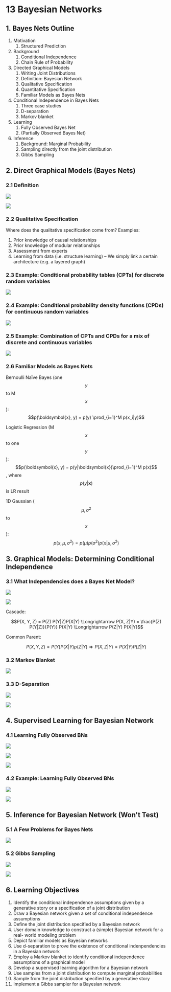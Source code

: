 # 13 Bayesian Networks

## 1. Bayes Nets Outline

1. Motivation
   1. Structured Prediction
2. Background
   1. Conditional Independence
   2. Chain Rule of Probability
3. Directed Graphical Models
   1. Writing Joint Distributions
   2. Definition: Bayesian Network
   3. Qualitative Specification
   4. Quantitative Specification
   5. Familiar Models as Bayes Nets
4. Conditional Independence in Bayes Nets
   1. Three case studies
   2. D-separation
   3. Markov blanket
5. Learning
   1. Fully Observed Bayes Net
   2. \(Partially Observed Bayes Net\)
6. Inference
   1. Background: Marginal Probability
   2. Sampling directly from the joint distribution
   3. Gibbs Sampling

## 2. Direct Graphical Models \(Bayes Nets\)

### 2.1 Definition

![](../../.gitbook/assets/image%20%28102%29.png)

![](../../.gitbook/assets/image%20%28348%29.png)

### 2.2 Qualitative Specification

Where does the qualitative specification come from? Examples:

1. Prior knowledge of causal relationships
2. Prior knowledge of modular relationships
3. Assessment from experts
4. Learning from data \(i.e. structure learning\) – We simply link a certain architecture \(e.g. a layered graph\)

### 2.3 Example: Conditional probability tables \(CPTs\) for discrete random variables

![](../../.gitbook/assets/image%20%28252%29.png)

### 2.4 Example: Conditional probability density functions \(CPDs\) for continuous random variables

![](../../.gitbook/assets/image%20%28135%29.png)

### 2.5 Example: Combination of CPTs and CPDs for a mix of discrete and continuous variables

![](../../.gitbook/assets/image%20%28438%29.png)

### 2.6 Familiar Models as Bayes Nets

Bernoulli Naïve Bayes \(one $$y$$ to M $$x$$\): $$p(\boldsymbol{x}, y) = p(y) \prod_{i=1}^M p(x_i|y)$$

Logistic Regression \(M $$x$$ to one $$y$$\): $$p(\boldsymbol{x}, y) = p(y|\boldsymbol{x})\prod_{i=1}^M p(x)$$, where $$p(y|\boldsymbol{x})$$ is LR result

1D Gaussian \($$\mu, \sigma^2$$ to $$x$$\): $$p(x, \mu, \sigma^2) = p(\mu)p(\sigma^2)p(x|\mu, \sigma^2)$$

## 3. Graphical Models: Determining Conditional Independence

### 3.1 What Independencies does a Bayes Net Model?

![](../../.gitbook/assets/image%20%2866%29.png)

![](../../.gitbook/assets/image%20%28108%29.png)

Cascade:

$$P(X, Y, Z) = P(Z) P(Y|Z)P(X|Y) \Longrightarrow P(X, Z|Y) = \frac{P(Z) P(Y|Z)}{P(Y)} P(X|Y) \Longrightarrow P(Z|Y) P(X|Y)$$

Common Parent:

$$P(X, Y, Z) = P(Y)P(X|Y)p(Z|Y) \Longrightarrow P(X, Z|Y) = P(X|Y)P(Z|Y)$$

### 3.2 Markov Blanket

![](../../.gitbook/assets/image%20%28188%29.png)

### 3.3 D-Separation

![](../../.gitbook/assets/image%20%28852%29.png)

![](../../.gitbook/assets/image%20%28198%29.png)

## 4. Supervised Learning for Bayesian Network

### 4.1 Learning Fully Observed BNs

![](../../.gitbook/assets/image%20%28342%29.png)

![](../../.gitbook/assets/image%20%28596%29.png)

![](../../.gitbook/assets/image%20%28215%29.png)



### 4.2 Example: Learning Fully Observed BNs

![](../../.gitbook/assets/image%20%28595%29.png)

![](../../.gitbook/assets/image%20%288%29.png)

## 5. Inference for Bayesian Network \(Won't Test\)

### 5.1 A Few Problems for Bayes Nets

![](../../.gitbook/assets/image%20%28681%29.png)

### 5.2 Gibbs Sampling

![](../../.gitbook/assets/image%20%2842%29.png)

![](../../.gitbook/assets/image%20%28256%29.png)

## 6. Learning Objectives

1. Identify the conditional independence assumptions given by a generative story or a specification of a joint distribution
2. Draw a Bayesian network given a set of conditional independence assumptions
3. Define the joint distribution specified by a Bayesian network
4. User domain knowledge to construct a \(simple\) Bayesian network for a real- world modeling problem
5. Depict familiar models as Bayesian networks
6. Use d-separation to prove the existence of conditional indenpendencies in a Bayesian network
7. Employ a Markov blanket to identify conditional independence assumptions of a graphical model
8. Develop a supervised learning algorithm for a Bayesian network
9. Use samples from a joint distribution to compute marginal probabilities
10. Sample from the joint distribution specified by a generative story
11. Implement a Gibbs sampler for a Bayesian network

